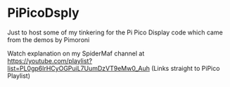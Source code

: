 # PiPicoDsply
Just to host some of my tinkering for the Pi Pico Display code which came from the demos by Pimoroni

Watch explanation on my SpiderMaf channel at https://youtube.com/playlist?list=PL0gp6lrHCyOGPuiL7UumDzVT9eMw0_Auh  (Links straight to PiPico Playlist)
